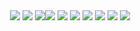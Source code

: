 <center>
<div>
<img src="https://github.com/user-attachments/assets/e4b3ae37-c9fc-4161-811b-aa41a22758e4">
<img src="https://github.com/user-attachments/assets/fdcef68c-8a85-4652-a62e-f91750bd5afc">
<img src="https://github.com/user-attachments/assets/88a27fb0-70e3-4c1d-afee-2c985fc4032b"><img src="https://github.com/user-attachments/assets/a8040d7b-f3d6-4dc0-90ba-c60402248ed7">
<img src="https://github.com/user-attachments/assets/057a70e8-2610-4476-a680-ec5c1b95d438">
<img src="https://github.com/user-attachments/assets/1c82e365-be37-41b4-8586-66fea6dbac1a">
<img src="https://github.com/user-attachments/assets/7e418edc-d5f5-4d5b-9369-8b92ceca8697">
<img src="https://github.com/user-attachments/assets/582acac4-d1c4-48ee-9498-c61d2e0c331f">
<img src="https://github.com/user-attachments/assets/6a43d432-dd52-4dec-8d98-13059e5771c5">
<img src="https://github.com/user-attachments/assets/ad292d06-dec8-41b9-9c99-6eb6535c901f">
</div>
</center>
